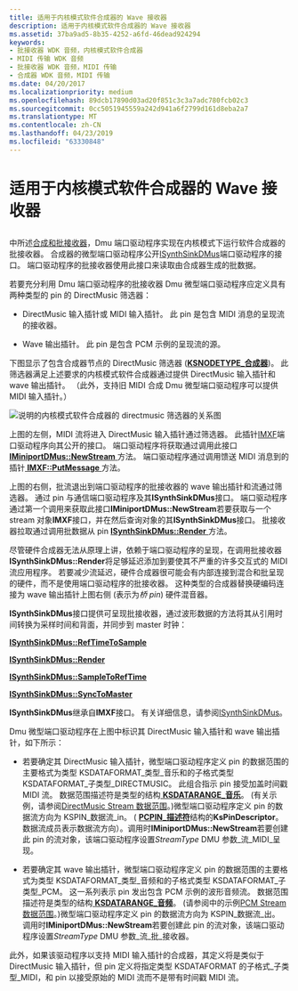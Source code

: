 ```yaml
---
title: 适用于内核模式软件合成器的 Wave 接收器
description: 适用于内核模式软件合成器的 Wave 接收器
ms.assetid: 37ba9ad5-8b35-4252-a6fd-46dead924294
keywords:
- 批接收器 WDK 音频，内核模式软件合成器
- MIDI 传输 WDK 音频
- 批接收器 WDK 音频，MIDI 传输
- 合成器 WDK 音频，MIDI 传输
ms.date: 04/20/2017
ms.localizationpriority: medium
ms.openlocfilehash: 89dcb17890d03ad20f851c3c3a7adc780fcb02c3
ms.sourcegitcommit: 0cc5051945559a242d941a6f2799d161d8eba2a7
ms.translationtype: MT
ms.contentlocale: zh-CN
ms.lasthandoff: 04/23/2019
ms.locfileid: "63330848"
---
```

# <a name="a-wave-sink-for-kernel-mode-software-synthesizers"></a>适用于内核模式软件合成器的 Wave 接收器


## <span id="a_wave_sink_for_kernel_mode_software_synthesizers"></span><span id="A_WAVE_SINK_FOR_KERNEL_MODE_SOFTWARE_SYNTHESIZERS"></span>


中所述[合成和批接收器](synthesizers-and-wave-sinks.md)，Dmu 端口驱动程序实现在内核模式下运行软件合成器的批接收器。 合成器的微型端口驱动程序公开[ISynthSinkDMus](https://msdn.microsoft.com/library/windows/hardware/ff537011)端口驱动程序的接口。 端口驱动程序的批接收器使用此接口来读取由合成器生成的批数据。

若要充分利用 Dmu 端口驱动程序的批接收器 Dmu 微型端口驱动程序应定义具有两种类型的 pin 的 DirectMusic 筛选器：

-   DirectMusic 输入插针或 MIDI 输入插针。 此 pin 是包含 MIDI 消息的呈现流的接收器。

-   Wave 输出插针。 此 pin 是包含 PCM 示例的呈现流的源。

下图显示了包含合成器节点的 DirectMusic 筛选器 ([**KSNODETYPE\_合成器**](https://msdn.microsoft.com/library/windows/hardware/ff537203))。 此筛选器满足上述要求的内核模式软件合成器通过提供 DirectMusic 输入插针和 wave 输出插针。 （此外，支持旧 MIDI 合成 Dmu 微型端口驱动程序可以提供 MIDI 输入插针。）

![说明的内核模式软件合成器的 directmusic 筛选器的关系图](images/wavesink.png)

上图的左侧，MIDI 流将进入 DirectMusic 输入插针通过筛选器。 此插针[IMXF](https://msdn.microsoft.com/library/windows/hardware/ff536782)端口驱动程序向其公开的接口。 端口驱动程序将获取通过调用此接口[ **IMiniportDMus::NewStream** ](https://msdn.microsoft.com/library/windows/hardware/ff536701)方法。 端口驱动程序通过调用馈送 MIDI 消息到的插针[ **IMXF::PutMessage** ](https://msdn.microsoft.com/library/windows/hardware/ff536791)方法。

上图的右侧，批流退出到端口驱动程序的批接收器的 wave 输出插针和流通过筛选器。 通过 pin 与通信端口驱动程序及其**ISynthSinkDMus**接口。 端口驱动程序通过第一个调用来获取此接口**IMiniportDMus::NewStream**若要获取与一个 stream 对象**IMXF**接口，并在然后查询对象的其**ISynthSinkDMus**接口。 批接收器拉取通过调用批数据从 pin [ **ISynthSinkDMus::Render** ](https://msdn.microsoft.com/library/windows/hardware/ff537015)方法。

尽管硬件合成器无法从原理上讲，依赖于端口驱动程序的呈现，在调用批接收器**ISynthSinkDMus::Render**将足够延迟添加到要使其不严重的许多交互式的 MIDI 流应用程序。 若要减少流延迟，硬件合成器很可能会有内部连接到混合和批呈现的硬件，而不是使用端口驱动程序的批接收器。 这种类型的合成器替换硬编码连接为 wave 输出插针上图右侧 (表示为*桥 pin*) 硬件混音器。

**ISynthSinkDMus**接口提供可呈现批接收器，通过波形数据的方法将其从引用时间转换为采样时间和背面，并同步到 master 时钟：

[**ISynthSinkDMus::RefTimeToSample**](https://msdn.microsoft.com/library/windows/hardware/ff537013)

[**ISynthSinkDMus::Render**](https://msdn.microsoft.com/library/windows/hardware/ff537015)

[**ISynthSinkDMus::SampleToRefTime**](https://msdn.microsoft.com/library/windows/hardware/ff537018)

[**ISynthSinkDMus::SyncToMaster**](https://msdn.microsoft.com/library/windows/hardware/ff537019)

**ISynthSinkDMus**继承自**IMXF**接口。 有关详细信息，请参阅[ISynthSinkDMus](https://msdn.microsoft.com/library/windows/hardware/ff537011)。

Dmu 微型端口驱动程序在上图中标识其 DirectMusic 输入插针和 wave 输出插针，如下所示：

-   若要确定其 DirectMusic 输入插针，微型端口驱动程序定义 pin 的数据范围的主要格式为类型 KSDATAFORMAT\_类型\_音乐和的子格式类型 KSDATAFORMAT\_子类型\_DIRECTMUSIC。 此组合指示 pin 接受加盖时间戳 MIDI 流。 数据范围描述符是类型的结构[ **KSDATARANGE\_音乐**](https://msdn.microsoft.com/library/windows/hardware/ff537097)。 (有关示例，请参阅[DirectMusic Stream 数据范围](directmusic-stream-data-range.md)。)微型端口驱动程序定义 pin 的数据流方向为 KSPIN\_数据流\_in。 ( [ **PCPIN\_描述符**](https://msdn.microsoft.com/library/windows/hardware/ff537721)结构的**KsPinDescriptor**。数据流成员表示数据流方向）。调用时**IMiniportDMus::NewStream**若要创建此 pin 的流对象，该端口驱动程序设置*StreamType* DMU 参数\_流\_MIDI\_呈现。

-   若要确定其 wave 输出插针，微型端口驱动程序定义 pin 的数据范围的主要格式为类型 KSDATAFORMAT\_类型\_音频和的子格式类型 KSDATAFORMAT\_子类型\_PCM。 这一系列表示 pin 发出包含 PCM 示例的波形音频流。 数据范围描述符是类型的结构[ **KSDATARANGE\_音频**](https://msdn.microsoft.com/library/windows/hardware/ff537096)。 (请参阅中的示例[PCM Stream 数据范围](pcm-stream-data-range.md)。)微型端口驱动程序定义 pin 的数据流方向为 KSPIN\_数据流\_出。 调用时**IMiniportDMus::NewStream**若要创建此 pin 的流对象，该端口驱动程序设置*StreamType* DMU 参数\_流\_批\_接收器。

此外，如果该驱动程序以支持 MIDI 输入插针的合成器，其定义将是类似于 DirectMusic 输入插针，但 pin 定义将指定类型 KSDATAFORMAT 的子格式\_子类型\_MIDI，和 pin 以接受原始的 MIDI 流而不是带有时间戳 MIDI 流。

 

 





